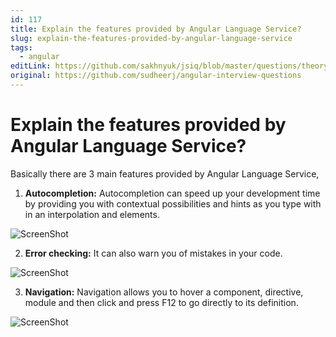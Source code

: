 ```yaml
---
id: 117
title: Explain the features provided by Angular Language Service?
slug: explain-the-features-provided-by-angular-language-service
tags:
  - angular
editLink: https://github.com/sakhnyuk/jsiq/blob/master/questions/theory/angular/117.md
original: https://github.com/sudheerj/angular-interview-questions
---
```


# Explain the features provided by Angular Language Service?

Basically there are 3 main features provided by Angular Language Service,

1. **Autocompletion:** Autocompletion can speed up your development time by providing you with contextual possibilities and hints as you type with in an interpolation and elements.

![ScreenShot](/questions/angular/117/117-1.gif)

2. **Error checking:** It can also warn you of mistakes in your code.

![ScreenShot](/questions/angular/117/117-2.gif)

3. **Navigation:** Navigation allows you to hover a component, directive, module and then click and press F12 to go directly to its definition.

![ScreenShot](/questions/angular/117/117-3.gif)

